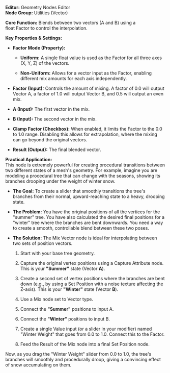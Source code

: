 **Editor:** Geometry Nodes Editor  
**Node Group:** Utilities (Vector)

**Core Function:** Blends between two vectors (A and B) using a float Factor to control the interpolation.

**Key Properties & Settings:**

- **Factor Mode (Property):**
    
    - **Uniform:** A single float value is used as the Factor for all three axes (X, Y, Z) of the vectors.
        
    - **Non-Uniform:** Allows for a vector input as the Factor, enabling different mix amounts for each axis independently.
        
- **Factor (Input):** Controls the amount of mixing. A factor of 0.0 will output Vector A, a factor of 1.0 will output Vector B, and 0.5 will output an even mix.
    
- **A (Input):** The first vector in the mix.
    
- **B (Input):** The second vector in the mix.
    
- **Clamp Factor (Checkbox):** When enabled, it limits the Factor to the 0.0 to 1.0 range. Disabling this allows for extrapolation, where the mixing can go beyond the original vectors.
    
- **Result (Output):** The final blended vector.
    

**Practical Application:**  
This node is extremely powerful for creating procedural transitions between two different states of a mesh's geometry. For example, imagine you are modeling a procedural tree that can change with the seasons, showing its branches drooping under the weight of winter snow.

- **The Goal:** To create a slider that smoothly transitions the tree's branches from their normal, upward-reaching state to a heavy, drooping state.
    
- **The Problem:** You have the original positions of all the vertices for the "summer" tree. You have also calculated the desired final positions for a "winter" tree where the branches are bent downwards. You need a way to create a smooth, controllable blend between these two poses.
    
- **The Solution:** The Mix Vector node is ideal for interpolating between two sets of position vectors.
    
    1. Start with your base tree geometry.
        
    2. Capture the original vertex positions using a Capture Attribute node. This is your **"Summer"** state (Vector **A**).
        
    3. Create a second set of vertex positions where the branches are bent down (e.g., by using a Set Position with a noise texture affecting the Z-axis). This is your **"Winter"** state (Vector **B**).
        
    4. Use a Mix node set to Vector type.
        
    5. Connect the **"Summer"** positions to input A.
        
    6. Connect the **"Winter"** positions to input B.
        
    7. Create a single Value input (or a slider in your modifier) named "Winter Weight" that goes from 0.0 to 1.0. Connect this to the Factor.
        
    8. Feed the Result of the Mix node into a final Set Position node.
        

Now, as you drag the "Winter Weight" slider from 0.0 to 1.0, the tree's branches will smoothly and procedurally droop, giving a convincing effect of snow accumulating on them.